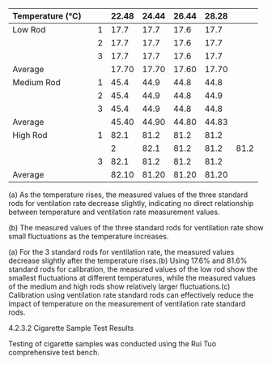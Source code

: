 |Temperature (℃)| | |22.48|24.44|26.44|28.28| |
|---|---|---|---|---|---|---|---|
|Low Rod| |1|17.7|17.7|17.6|17.7| |
| | |2|17.7|17.7|17.6|17.7| |
| | |3|17.7|17.7|17.6|17.7| |
|Average| | |17.70|17.70|17.60|17.70| |
|Medium Rod| |1|45.4|44.9|44.8|44.8| |
| | |2|45.4|44.9|44.8|44.9| |
| | |3|45.4|44.9|44.8|44.8| |
|Average| | |45.40|44.90|44.80|44.83| |
|High Rod| |1|82.1|81.2|81.2|81.2| |
| | | |2|82.1|81.2|81.2|81.2|
| | |3|82.1|81.2|81.2|81.2| |
|Average| | |82.10|81.20|81.20|81.20| |

(a) As the temperature rises, the measured values of the three standard rods for ventilation rate decrease slightly, indicating no direct relationship between temperature and ventilation rate measurement values.

(b) The measured values of the three standard rods for ventilation rate show small fluctuations as the temperature increases.

(a) For the 3 standard rods for ventilation rate, the measured values decrease slightly after the temperature rises.(b) Using 17.6% and 81.6% standard rods for calibration, the measured values of the low rod show the smallest fluctuations at different temperatures, while the measured values of the medium and high rods show relatively larger fluctuations.(c) Calibration using ventilation rate standard rods can effectively reduce the impact of temperature on the measurement of ventilation rate standard rods.

4.2.3.2 Cigarette Sample Test Results

Testing of cigarette samples was conducted using the Rui Tuo comprehensive test bench.